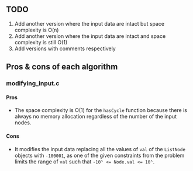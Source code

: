 ## TODO
1. Add another version where the input data are intact but space complexity is O(n)
2. Add another version where the input data are intact and space complexity is still O(1)
3. Add versions with comments respectively

## Pros & cons of each algorithm

### modifying_input.c

#### Pros

* The space complexity is O(1) for the `hasCycle` function because there is always no memory allocation regardless of the number of the input nodes.

#### Cons

* It modifies the input data replacing all the values of `val` of the `ListNode` objects with `-100001`, as one of the given constraints from the problem limits the range of `val` such that `-10⁵ <= Node.val <= 10⁵`.
